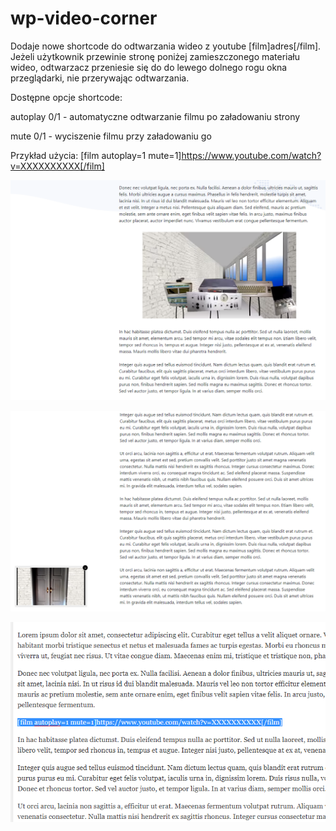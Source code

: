 # wp-video-corner
Dodaje nowe shortcode do odtwarzania wideo z youtube [film]adres[/film]. Jeżeli użytkownik przewinie stronę poniżej zamieszczonego materiału wideo, odtwarzacz przeniesie się do do lewego dolnego rogu okna przeglądarki, nie przerywając odtwarzania.

Dostępne opcje shortcode:

autoplay 0/1 - automatyczne odtwarzanie filmu po załadowaniu strony

mute 0/1 - wyciszenie filmu przy załadowaniu go

Przykład użycia: [film autoplay=1 mute=1]https://www.youtube.com/watch?v=XXXXXXXXXX[/film] 

![screenshot](/screenshot.png?raw=true "screenshot")

![screenshot](/screenshot2.png?raw=true "screenshot")

![screenshot](/screenshot3.png?raw=true "screenshot")

